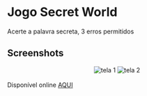 
# Jogo Secret World
Acerte a palavra secreta, 3 erros permitidos

## Screenshots
<div align="center">
<img src='https://github.com/evandrodias11/secret-world-reactjs/assets/65000871/10854489-26db-4a69-90e7-de18b4d4f645' alt="tela 1"/>
<img src='https://github.com/evandrodias11/secret-world-reactjs/assets/65000871/0feaeb46-0f94-4256-a46a-8b45f7f1b21f' alt="tela 2"/>
</div>
<br/>
Disponível online <a href='https://secret-world-reactjs.vercel.app/'>AQUI</a>
